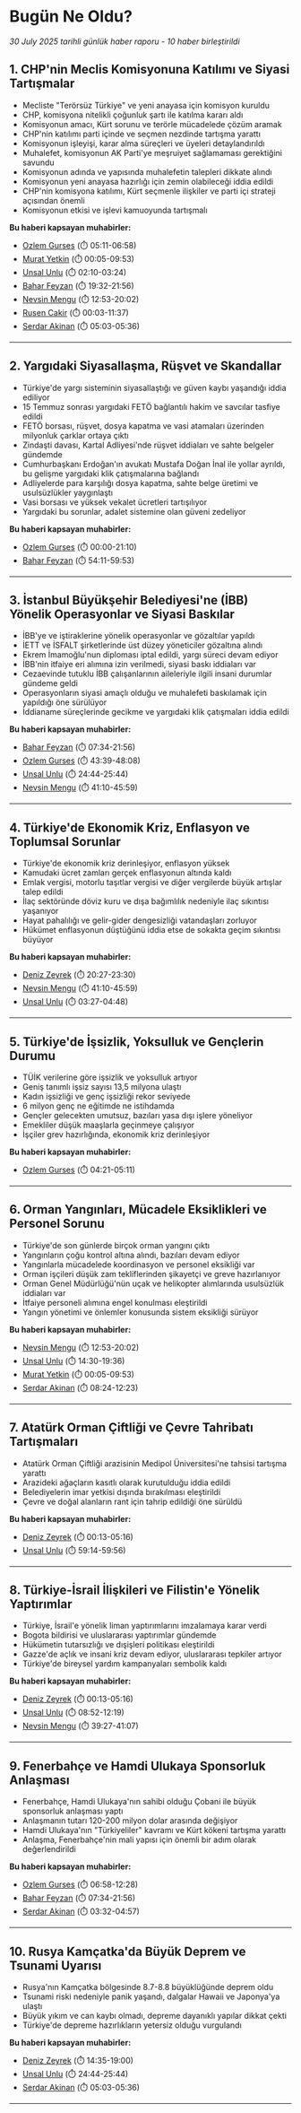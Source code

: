 # Bugün Ne Oldu?

*30 July 2025 tarihli günlük haber raporu - 10 haber birleştirildi*

## 1. CHP'nin Meclis Komisyonuna Katılımı ve Siyasi Tartışmalar

- Mecliste "Terörsüz Türkiye" ve yeni anayasa için komisyon kuruldu
- CHP, komisyona nitelikli çoğunluk şartı ile katılma kararı aldı
- Komisyonun amacı, Kürt sorunu ve terörle mücadelede çözüm aramak
- CHP'nin katılımı parti içinde ve seçmen nezdinde tartışma yarattı
- Komisyonun işleyişi, karar alma süreçleri ve üyeleri detaylandırıldı
- Muhalefet, komisyonun AK Parti'ye meşruiyet sağlamaması gerektiğini savundu
- Komisyonun adında ve yapısında muhalefetin talepleri dikkate alındı
- Komisyonun yeni anayasa hazırlığı için zemin olabileceği iddia edildi
- CHP'nin komisyona katılımı, Kürt seçmenle ilişkiler ve parti içi strateji açısından önemli
- Komisyonun etkisi ve işlevi kamuoyunda tartışmalı

**Bu haberi kapsayan muhabirler:**

- [Ozlem Gurses](https://www.youtube.com/watch?v=pZGQr4nXVhw&t=311s) (⏱️ 05:11-06:58)
- [Murat Yetkin](https://www.youtube.com/watch?v=-xDaeg4E0G8&t=5s) (⏱️ 00:05-09:53)
- [Unsal Unlu](https://www.youtube.com/watch?v=TU4ajeo52aw&t=130s) (⏱️ 02:10-03:24)
- [Bahar Feyzan](https://www.youtube.com/watch?v=IsQbosnz3iw&t=1172s) (⏱️ 19:32-21:56)
- [Nevsin Mengu](https://www.youtube.com/watch?v=VsuoNaIWySs&t=773s) (⏱️ 12:53-20:02)
- [Rusen Cakir](https://www.youtube.com/watch?v=oUGhucwm1kw&t=3s) (⏱️ 00:03-11:37)
- [Serdar Akinan](https://www.youtube.com/watch?v=tmX6ZUFWcAA&t=303s) (⏱️ 05:03-05:36)

---

## 2. Yargıdaki Siyasallaşma, Rüşvet ve Skandallar

- Türkiye'de yargı sisteminin siyasallaştığı ve güven kaybı yaşandığı iddia ediliyor
- 15 Temmuz sonrası yargıdaki FETÖ bağlantılı hakim ve savcılar tasfiye edildi
- FETÖ borsası, rüşvet, dosya kapatma ve vasi atamaları üzerinden milyonluk çarklar ortaya çıktı
- Zindaşti davası, Kartal Adliyesi'nde rüşvet iddiaları ve sahte belgeler gündemde
- Cumhurbaşkanı Erdoğan'ın avukatı Mustafa Doğan İnal ile yollar ayrıldı, bu gelişme yargıdaki klik çatışmalarına bağlandı
- Adliyelerde para karşılığı dosya kapatma, sahte belge üretimi ve usulsüzlükler yaygınlaştı
- Vasi borsası ve yüksek vekalet ücretleri tartışılıyor
- Yargıdaki bu sorunlar, adalet sistemine olan güveni zedeliyor

**Bu haberi kapsayan muhabirler:**

- [Ozlem Gurses](https://www.youtube.com/watch?v=fY22M-o4SRg) (⏱️ 00:00-21:10)
- [Bahar Feyzan](https://www.youtube.com/watch?v=IsQbosnz3iw&t=3251s) (⏱️ 54:11-59:53)

---

## 3. İstanbul Büyükşehir Belediyesi'ne (İBB) Yönelik Operasyonlar ve Siyasi Baskılar

- İBB'ye ve iştiraklerine yönelik operasyonlar ve gözaltılar yapıldı
- İETT ve İSFALT şirketlerinde üst düzey yöneticiler gözaltına alındı
- Ekrem İmamoğlu'nun diploması iptal edildi, yargı süreci devam ediyor
- İBB'nin itfaiye eri alımına izin verilmedi, siyasi baskı iddiaları var
- Cezaevinde tutuklu İBB çalışanlarının aileleriyle ilgili insani durumlar gündeme geldi
- Operasyonların siyasi amaçlı olduğu ve muhalefeti baskılamak için yapıldığı öne sürülüyor
- İddianame süreçlerinde gecikme ve yargıdaki klik çatışmaları iddia edildi

**Bu haberi kapsayan muhabirler:**

- [Bahar Feyzan](https://www.youtube.com/watch?v=IsQbosnz3iw&t=454s) (⏱️ 07:34-21:56)
- [Ozlem Gurses](https://www.youtube.com/watch?v=5AklFzsTKUc&t=2619s) (⏱️ 43:39-48:08)
- [Unsal Unlu](https://www.youtube.com/watch?v=4oBke8JNKF8&t=1484s) (⏱️ 24:44-25:44)
- [Nevsin Mengu](https://www.youtube.com/watch?v=VsuoNaIWySs&t=2470s) (⏱️ 41:10-45:59)

---

## 4. Türkiye'de Ekonomik Kriz, Enflasyon ve Toplumsal Sorunlar

- Türkiye'de ekonomik kriz derinleşiyor, enflasyon yüksek
- Kamudaki ücret zamları gerçek enflasyonun altında kaldı
- Emlak vergisi, motorlu taşıtlar vergisi ve diğer vergilerde büyük artışlar talep edildi
- İlaç sektöründe döviz kuru ve dışa bağımlılık nedeniyle ilaç sıkıntısı yaşanıyor
- Hayat pahalılığı ve gelir-gider dengesizliği vatandaşları zorluyor
- Hükümet enflasyonun düştüğünü iddia etse de sokakta geçim sıkıntısı büyüyor

**Bu haberi kapsayan muhabirler:**

- [Deniz Zeyrek](https://www.youtube.com/watch?v=lFVRFCQWs5I&t=1227s) (⏱️ 20:27-23:30)
- [Nevsin Mengu](https://www.youtube.com/watch?v=VsuoNaIWySs&t=2470s) (⏱️ 41:10-45:59)
- [Unsal Unlu](https://www.youtube.com/watch?v=TU4ajeo52aw&t=207s) (⏱️ 03:27-04:48)

---

## 5. Türkiye'de İşsizlik, Yoksulluk ve Gençlerin Durumu

- TÜİK verilerine göre işsizlik ve yoksulluk artıyor
- Geniş tanımlı işsiz sayısı 13,5 milyona ulaştı
- Kadın işsizliği ve genç işsizliği rekor seviyede
- 6 milyon genç ne eğitimde ne istihdamda
- Gençler gelecekten umutsuz, bazıları yasa dışı işlere yöneliyor
- Emekliler düşük maaşlarla geçinmeye çalışıyor
- İşçiler grev hazırlığında, ekonomik kriz derinleşiyor

**Bu haberi kapsayan muhabirler:**

- [Ozlem Gurses](https://www.youtube.com/watch?v=pZGQr4nXVhw&t=261s) (⏱️ 04:21-05:11)

---

## 6. Orman Yangınları, Mücadele Eksiklikleri ve Personel Sorunu

- Türkiye'de son günlerde birçok orman yangını çıktı
- Yangınların çoğu kontrol altına alındı, bazıları devam ediyor
- Yangınlarla mücadelede koordinasyon ve personel eksikliği var
- Orman işçileri düşük zam tekliflerinden şikayetçi ve greve hazırlanıyor
- Orman Genel Müdürlüğü'nün uçak ve helikopter alımlarında usulsüzlük iddiaları var
- İtfaiye personeli alımına engel konulması eleştirildi
- Yangın yönetimi ve önlemler konusunda sistem eksikliği sürüyor

**Bu haberi kapsayan muhabirler:**

- [Nevsin Mengu](https://www.youtube.com/watch?v=VsuoNaIWySs&t=773s) (⏱️ 12:53-20:02)
- [Unsal Unlu](https://www.youtube.com/watch?v=4oBke8JNKF8&t=870s) (⏱️ 14:30-19:36)
- [Murat Yetkin](https://www.youtube.com/watch?v=-xDaeg4E0G8&t=5s) (⏱️ 00:05-09:53)
- [Serdar Akinan](https://www.youtube.com/watch?v=tmX6ZUFWcAA&t=504s) (⏱️ 08:24-12:23)

---

## 7. Atatürk Orman Çiftliği ve Çevre Tahribatı Tartışmaları

- Atatürk Orman Çiftliği arazisinin Medipol Üniversitesi'ne tahsisi tartışma yarattı
- Arazideki ağaçların kasıtlı olarak kurutulduğu iddia edildi
- Belediyelerin imar yetkisi dışında bırakılması eleştirildi
- Çevre ve doğal alanların rant için tahrip edildiği öne sürüldü

**Bu haberi kapsayan muhabirler:**

- [Deniz Zeyrek](https://www.youtube.com/watch?v=lFVRFCQWs5I&t=13s) (⏱️ 00:13-05:16)
- [Unsal Unlu](https://www.youtube.com/watch?v=TU4ajeo52aw&t=3554s) (⏱️ 59:14-59:56)

---

## 8. Türkiye-İsrail İlişkileri ve Filistin'e Yönelik Yaptırımlar

- Türkiye, İsrail'e yönelik liman yaptırımlarını imzalamaya karar verdi
- Bogota bildirisi ve uluslararası yaptırımlar gündemde
- Hükümetin tutarsızlığı ve dışişleri politikası eleştirildi
- Gazze'de açlık ve insani kriz devam ediyor, uluslararası tepkiler artıyor
- Türkiye'de bireysel yardım kampanyaları sembolik kaldı

**Bu haberi kapsayan muhabirler:**

- [Deniz Zeyrek](https://www.youtube.com/watch?v=lFVRFCQWs5I&t=13s) (⏱️ 00:13-05:16)
- [Unsal Unlu](https://www.youtube.com/watch?v=TU4ajeo52aw&t=532s) (⏱️ 08:52-12:19)
- [Nevsin Mengu](https://www.youtube.com/watch?v=VsuoNaIWySs&t=2367s) (⏱️ 39:27-41:07)

---

## 9. Fenerbahçe ve Hamdi Ulukaya Sponsorluk Anlaşması

- Fenerbahçe, Hamdi Ulukaya'nın sahibi olduğu Çobani ile büyük sponsorluk anlaşması yaptı
- Anlaşmanın tutarı 120-200 milyon dolar arasında değişiyor
- Hamdi Ulukaya'nın "Türkiyeliler" kavramı ve Kürt kökeni tartışma yarattı
- Anlaşma, Fenerbahçe'nin mali yapısı için önemli bir adım olarak değerlendirildi

**Bu haberi kapsayan muhabirler:**

- [Ozlem Gurses](https://www.youtube.com/watch?v=pZGQr4nXVhw&t=418s) (⏱️ 06:58-12:28)
- [Bahar Feyzan](https://www.youtube.com/watch?v=IsQbosnz3iw&t=454s) (⏱️ 07:34-21:56)
- [Serdar Akinan](https://www.youtube.com/watch?v=tmX6ZUFWcAA&t=212s) (⏱️ 03:32-04:57)

---

## 10. Rusya Kamçatka'da Büyük Deprem ve Tsunami Uyarısı

- Rusya'nın Kamçatka bölgesinde 8.7-8.8 büyüklüğünde deprem oldu
- Tsunami riski nedeniyle panik yaşandı, dalgalar Hawaii ve Japonya'ya ulaştı
- Büyük yıkım ve can kaybı olmadı, depreme dayanıklı yapılar dikkat çekti
- Türkiye'de depreme hazırlıkların yetersiz olduğu vurgulandı

**Bu haberi kapsayan muhabirler:**

- [Deniz Zeyrek](https://www.youtube.com/watch?v=lFVRFCQWs5I&t=875s) (⏱️ 14:35-19:00)
- [Unsal Unlu](https://www.youtube.com/watch?v=4oBke8JNKF8&t=1484s) (⏱️ 24:44-25:44)
- [Serdar Akinan](https://www.youtube.com/watch?v=tmX6ZUFWcAA&t=303s) (⏱️ 05:03-05:36)

---

